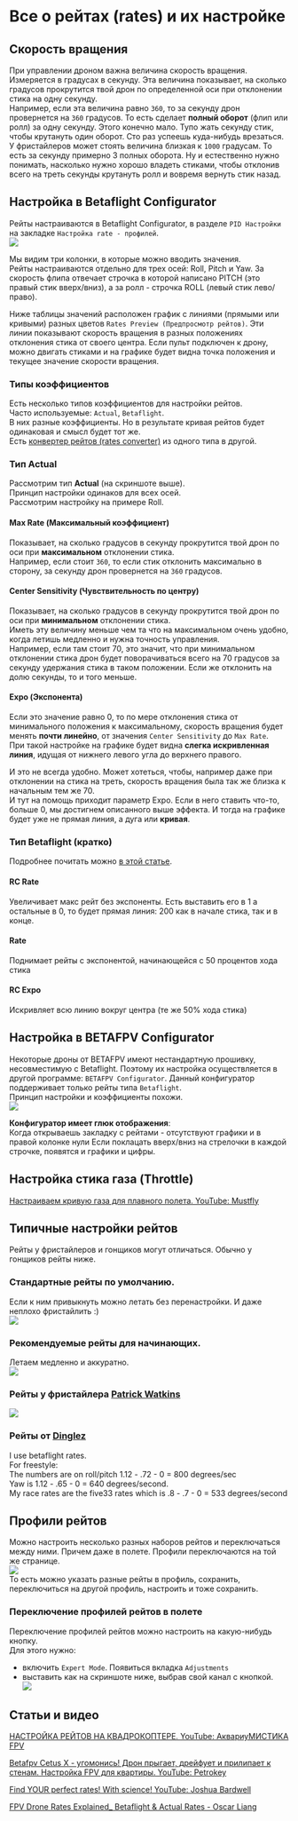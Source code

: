 # Все о рейтах (rates) и их настройке

## Скорость вращения
При управлении дроном важна величина скорость вращения. Измеряется в градусах в секунду. Эта величина показывает, на сколько градусов прокрутится твой дрон по определенной оси при отклонении стика на одну секунду.  
Например, если эта величина равно `360`, то за секунду дрон провернется на `360` градусов. То есть сделает **полный оборот** (флип или ролл) за одну секунду.
Этого конечно мало. Тупо жать секунду стик, чтобы крутануть один оборот. Сто раз успеешь куда-нибудь врезаться.  
У фристайлеров может стоять величина близкая к `1000` градусам. То есть за секунду примерно 3 полных оборота. Ну и естественно нужно понимать, насколько нужно хорошо владеть стиками, чтобы отклонив всего на треть секунды крутануть ролл и вовремя вернуть стик назад.  

## Настройка в Betaflight Configurator
Рейты настраиваются в Betaflight Configurator, в разделе `PID Настройки` на закладке `Настройка rate - профилей`.  
![](Betaflight_Rates_Actual.png)  

Мы видим три колонки, в которые можно вводить значения.  
Рейты настраиваются отдельно для трех осей: Roll, Pitch и Yaw. За скорость флипа отвечает строчка в которой написано PITCH (это правый стик вверх/вниз), а за ролл - строчка ROLL (левый стик лево/право).  

Ниже таблицы значений расположен график с линиями (прямыми или кривыми) разных цветов `Rates Preview (Предпросмотр рейтов)`. Эти линии показывают скорость вращения в разных положениях отклонения стика от своего центра. Если пульт подключен к дрону, можно двигать стиками и на графике будет видна точка положения и текущее значение скорости вращения.

### Типы коэффициентов
Есть несколько типов коэффициентов для настройки рейтов.  
Часто используемые: `Actual`, `Betaflight`.  
В них разные коэффициенты. Но в результате кривая рейтов будет одинаковая и смысл будет тот же.  
Есть [конвертер рейтов (rates converter)](https://rates.metamarc.com/) из одного типа в другой.

### Тип **Actual**
Рассмотрим тип **Actual** (на скриншоте выше).  
Принцип настройки одинаков для всех осей.  
Рассмотрим настройку на примере Roll. 
 
#### Max Rate (Максимальный коэффициент)
Показывает, на сколько градусов в секунду прокрутится твой дрон по оси при **максимальном** отклонении стика.  
Например, если стоит `360`, то если стик отклонить максимально в сторону, за секунду дрон провернется на `360` градусов.

#### Center Sensitivity (Чувствительность по центру)
Показывает, на сколько градусов в секунду прокрутится твой дрон по оси при **минимальном** отклонении стика.  
Иметь эту величину меньше чем та что на максимальном очень удобно, когда летишь медленно и нужна точность управления.  
Например, если там стоит 70, это значит, что при минимальном отклонении стика дрон будет поворачиваться всего на 70 градусов за секунду удержания стика в таком положении. Если же отклонить на долю секунды, то и того меньше.

#### Expo (Экспонента)
Если это значение равно 0, то по мере отклонения стика от минимального положения к максимальному, скорость вращения будет менять **почти линейно**, от значения `Center Sensitivity` до `Max Rate`.  
При такой настройке на графике будет видна **слегка искривленная линия**, идущая от нижнего левого угла до верхнего правого.

И это не всегда удобно. Может хотеться, чтобы, например даже при отклонении на стика на треть, скорость вращения была так же близка к начальным тем же 70.  
И тут на помощь приходит параметр Expo. Если в него ставить что-то, больше 0, мы достигнем описанного выше эффекта. И тогда на графике будет уже не прямая линия, а дуга или **кривая**. 

### Тип **Betaflight** (кратко)
Подробнее почитать можно [в этой статье](https://oscarliang.com/rates/#Delving-into-Betaflight-Rates).  

#### RC Rate
Увеличивает макс рейт без экспоненты. Есть выставить его в 1 а остальные в 0, то будет прямая линия: 200 как в начале стика, так и в конце.

#### Rate
Поднимает рейты с экспонентой, начинающейся с 50 процентов хода стика

#### RC Expo
Искривляет всю линию вокруг центра (те же 50% хода стика)

## Настройка в BETAFPV Configurator
Некоторые дроны от BETAFPV имеют нестандартную прошивку, несовместимую с Betaflight. Поэтому их настройка осуществляется в другой программе: `BETAFPV Configurator`. Данный конфигуратор поддерживает только рейты типа `Betaflight`.  
Принцип настройки и коэффициенты похожи.  
![](BETAFPV_Rates.png)  

**Конфигуратор имеет глюк отображения**:  
Когда открываешь закладку с рейтами - отсутствуют графики и в правой колонке нули
Если поклацать вверх/вниз на стрелочки в каждой строчке, появятся и графики и цифры.

## Настройка стика газа (Throttle)
[Настраиваем кривую газа для плавного полета. YouTube: Mustfly](https://www.youtube.com/watch?v=ujsEnSDha84)

## Типичные настройки рейтов
Рейты у фристайлеров и гонщиков могут отличаться. Обычно у гонщиков рейты ниже.

### Стандартные рейты по умолчанию.  
Если к ним привыкнуть можно летать без перенастройки. И даже неплохо фристайлить :)  
![](Betaflight_Rates_Actual_Default.jpg)

### Рекомендуемые рейты для начинающих. 
Летаем медленно и аккуратно.  
![](Betaflight_Rates_Actual_350.png)

### Рейты у фристайлера [Patrick Watkins](https://www.youtube.com/@fpvwithpatrick)
![](Betaflight_Rates_Betaflight_Patrick.png)

### Рейты от [Dinglez](https://www.youtube.com/@Dinglez44)
I use betaflight rates.  
For freestyle:  
The numbers are on roll/pitch 1.12 - .72 - 0 = 800 degrees/sec  
Yaw is 1.12 - .65 - 0 = 640 degrees/second.  
My race rates are the five33 rates which is .8 - .7 - 0 = 533 degrees/second

## Профили рейтов
Можно настроить несколько разных наборов рейтов и переключаться между ними. Причем даже в полете.
Профили переключаются на той же странице.  
![](Switch_Rate_Profiles.png)  
То есть можно указать разные рейты в профиль, сохранить, переключиться на другой профиль, настроить и тоже сохранить.

### Переключение профилей рейтов в полете
Переключение профилей рейтов можно настроить на какую-нибудь кнопку.  
Для этого нужно:  
- включить `Expert Mode`. Появиться вкладка `Adjustments`  
- выставить как на скриншоте ниже, выбрав свой канал с кнопкой.  
![](Switch_Rate_Profile_Adjustments.jpg)

## Статьи и видео
[НАСТРОЙКА РЕЙТОВ НА КВАДРОКОПТЕРЕ. YouTube: АквариуМИСТИКА FPV](https://www.youtube.com/watch?v=0IswQO2v-WY)

[Betafpv Cetus X - угомонись! Дрон прыгает, дрейфует и прилипает к стенам. Настройка FPV для квартиры. YouTube: Petrokey](https://www.youtube.com/watch?v=kPr2hmY9g5g)

[Find YOUR perfect rates! With science! YouTube: Joshua Bardwell](https://www.youtube.com/watch?v=Ql62iRkLX3s)

[FPV Drone Rates Explained_ Betaflight & Actual Rates - Oscar Liang](https://oscarliang.com/rates/)

